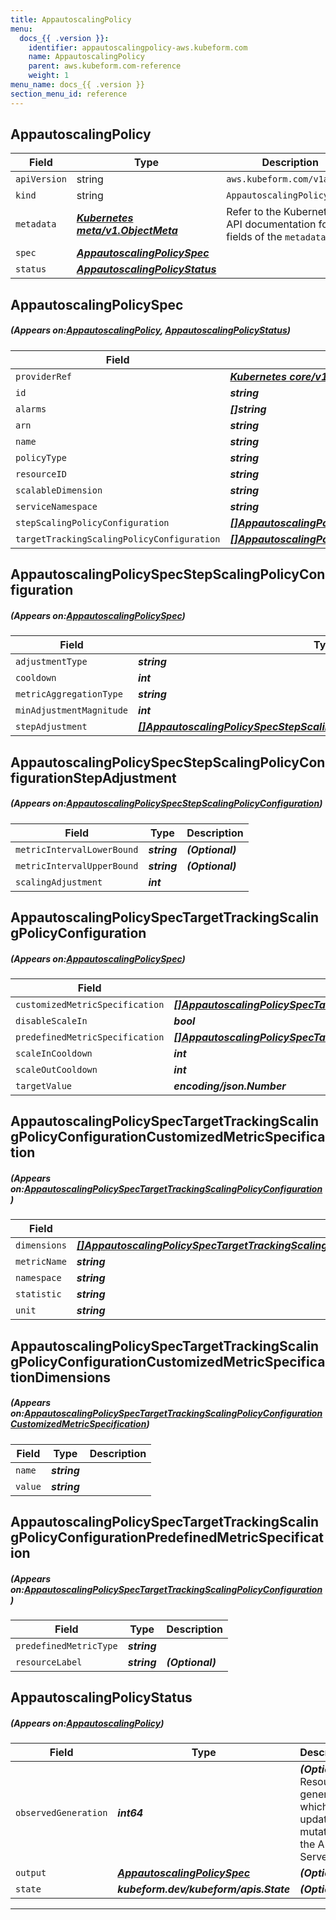 ```yaml
---
title: AppautoscalingPolicy
menu:
  docs_{{ .version }}:
    identifier: appautoscalingpolicy-aws.kubeform.com
    name: AppautoscalingPolicy
    parent: aws.kubeform.com-reference
    weight: 1
menu_name: docs_{{ .version }}
section_menu_id: reference
---
```


## AppautoscalingPolicy
| Field | Type | Description |
| ------ | ----- | ----------- |
| `apiVersion` | string | `aws.kubeform.com/v1alpha1` |
|    `kind` | string | `AppautoscalingPolicy` |
| `metadata` | ***[Kubernetes meta/v1.ObjectMeta](https://kubernetes.io/docs/reference/generated/kubernetes-api/v1.13/#objectmeta-v1-meta)***|Refer to the Kubernetes API documentation for the fields of the `metadata` field.|
| `spec` | ***[AppautoscalingPolicySpec](#AppautoscalingPolicySpec)***||
| `status` | ***[AppautoscalingPolicyStatus](#AppautoscalingPolicyStatus)***||
## AppautoscalingPolicySpec
##### (Appears on:[AppautoscalingPolicy](#AppautoscalingPolicy), [AppautoscalingPolicyStatus](#AppautoscalingPolicyStatus))
| Field | Type | Description |
| ------ | ----- | ----------- |
| `providerRef` | ***[Kubernetes core/v1.LocalObjectReference](https://kubernetes.io/docs/reference/generated/kubernetes-api/v1.13/#localobjectreference-v1-core)***||
| `id` | ***string***||
| `alarms` | ***[]string***| ***(Optional)*** |
| `arn` | ***string***| ***(Optional)*** |
| `name` | ***string***||
| `policyType` | ***string***| ***(Optional)*** |
| `resourceID` | ***string***||
| `scalableDimension` | ***string***||
| `serviceNamespace` | ***string***||
| `stepScalingPolicyConfiguration` | ***[[]AppautoscalingPolicySpecStepScalingPolicyConfiguration](#AppautoscalingPolicySpecStepScalingPolicyConfiguration)***| ***(Optional)*** |
| `targetTrackingScalingPolicyConfiguration` | ***[[]AppautoscalingPolicySpecTargetTrackingScalingPolicyConfiguration](#AppautoscalingPolicySpecTargetTrackingScalingPolicyConfiguration)***| ***(Optional)*** |
## AppautoscalingPolicySpecStepScalingPolicyConfiguration
##### (Appears on:[AppautoscalingPolicySpec](#AppautoscalingPolicySpec))
| Field | Type | Description |
| ------ | ----- | ----------- |
| `adjustmentType` | ***string***| ***(Optional)*** |
| `cooldown` | ***int***| ***(Optional)*** |
| `metricAggregationType` | ***string***| ***(Optional)*** |
| `minAdjustmentMagnitude` | ***int***| ***(Optional)*** |
| `stepAdjustment` | ***[[]AppautoscalingPolicySpecStepScalingPolicyConfigurationStepAdjustment](#AppautoscalingPolicySpecStepScalingPolicyConfigurationStepAdjustment)***| ***(Optional)*** |
## AppautoscalingPolicySpecStepScalingPolicyConfigurationStepAdjustment
##### (Appears on:[AppautoscalingPolicySpecStepScalingPolicyConfiguration](#AppautoscalingPolicySpecStepScalingPolicyConfiguration))
| Field | Type | Description |
| ------ | ----- | ----------- |
| `metricIntervalLowerBound` | ***string***| ***(Optional)*** |
| `metricIntervalUpperBound` | ***string***| ***(Optional)*** |
| `scalingAdjustment` | ***int***||
## AppautoscalingPolicySpecTargetTrackingScalingPolicyConfiguration
##### (Appears on:[AppautoscalingPolicySpec](#AppautoscalingPolicySpec))
| Field | Type | Description |
| ------ | ----- | ----------- |
| `customizedMetricSpecification` | ***[[]AppautoscalingPolicySpecTargetTrackingScalingPolicyConfigurationCustomizedMetricSpecification](#AppautoscalingPolicySpecTargetTrackingScalingPolicyConfigurationCustomizedMetricSpecification)***| ***(Optional)*** |
| `disableScaleIn` | ***bool***| ***(Optional)*** |
| `predefinedMetricSpecification` | ***[[]AppautoscalingPolicySpecTargetTrackingScalingPolicyConfigurationPredefinedMetricSpecification](#AppautoscalingPolicySpecTargetTrackingScalingPolicyConfigurationPredefinedMetricSpecification)***| ***(Optional)*** |
| `scaleInCooldown` | ***int***| ***(Optional)*** |
| `scaleOutCooldown` | ***int***| ***(Optional)*** |
| `targetValue` | ***encoding/json.Number***||
## AppautoscalingPolicySpecTargetTrackingScalingPolicyConfigurationCustomizedMetricSpecification
##### (Appears on:[AppautoscalingPolicySpecTargetTrackingScalingPolicyConfiguration](#AppautoscalingPolicySpecTargetTrackingScalingPolicyConfiguration))
| Field | Type | Description |
| ------ | ----- | ----------- |
| `dimensions` | ***[[]AppautoscalingPolicySpecTargetTrackingScalingPolicyConfigurationCustomizedMetricSpecificationDimensions](#AppautoscalingPolicySpecTargetTrackingScalingPolicyConfigurationCustomizedMetricSpecificationDimensions)***| ***(Optional)*** |
| `metricName` | ***string***||
| `namespace` | ***string***||
| `statistic` | ***string***||
| `unit` | ***string***| ***(Optional)*** |
## AppautoscalingPolicySpecTargetTrackingScalingPolicyConfigurationCustomizedMetricSpecificationDimensions
##### (Appears on:[AppautoscalingPolicySpecTargetTrackingScalingPolicyConfigurationCustomizedMetricSpecification](#AppautoscalingPolicySpecTargetTrackingScalingPolicyConfigurationCustomizedMetricSpecification))
| Field | Type | Description |
| ------ | ----- | ----------- |
| `name` | ***string***||
| `value` | ***string***||
## AppautoscalingPolicySpecTargetTrackingScalingPolicyConfigurationPredefinedMetricSpecification
##### (Appears on:[AppautoscalingPolicySpecTargetTrackingScalingPolicyConfiguration](#AppautoscalingPolicySpecTargetTrackingScalingPolicyConfiguration))
| Field | Type | Description |
| ------ | ----- | ----------- |
| `predefinedMetricType` | ***string***||
| `resourceLabel` | ***string***| ***(Optional)*** |
## AppautoscalingPolicyStatus
##### (Appears on:[AppautoscalingPolicy](#AppautoscalingPolicy))
| Field | Type | Description |
| ------ | ----- | ----------- |
| `observedGeneration` | ***int64***| ***(Optional)*** Resource generation, which is updated on mutation by the API Server.|
| `output` | ***[AppautoscalingPolicySpec](#AppautoscalingPolicySpec)***| ***(Optional)*** |
| `state` | ***kubeform.dev/kubeform/apis.State***| ***(Optional)*** |
---
